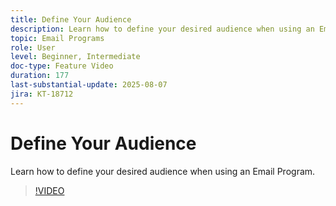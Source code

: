 ```yaml
---
title: Define Your Audience
description: Learn how to define your desired audience when using an Email Program.
topic: Email Programs
role: User
level: Beginner, Intermediate
doc-type: Feature Video
duration: 177
last-substantial-update: 2025-08-07
jira: KT-18712
---
```


# Define Your Audience

Learn how to define your desired audience when using an Email Program.

>[!VIDEO](https://video.tv.adobe.com/v/3470633/?learn=on&enablevpops)

